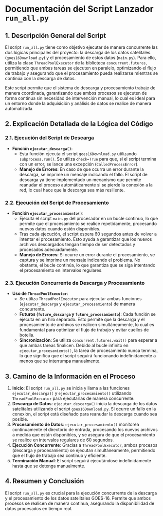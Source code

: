# Documentación del Script Lanzador `run_all.py`

## 1. Descripción General del Script

El script `run_all.py` tiene como objetivo ejecutar de manera concurrente las dos lógicas principales del proyecto: la descarga de los datos satelitales (`goes16Download.py`) y el procesamiento de estos datos (`main.py`). Para ello, utiliza la clase `ThreadPoolExecutor` de la biblioteca `concurrent.futures`, permitiendo que ambas tareas se ejecuten en paralelo, optimizando el flujo de trabajo y asegurando que el procesamiento pueda realizarse mientras se continúa con la descarga de datos.

Este script permite que el sistema de descarga y procesamiento trabaje de manera coordinada, garantizando que ambos procesos se ejecuten de forma continua sin necesidad de intervención manual, lo cual es ideal para un entorno donde la adquisición y análisis de datos se realice de manera automatizada.

## 2. Explicación Detallada de la Lógica del Código

### **2.1. Ejecución del Script de Descarga**
- **Función `ejecutar_descarga()`**:
  - Esta función ejecuta el script `goes16Download.py` utilizando `subprocess.run()`. Se utiliza `check=True` para que, si el script termina con un error, se lance una excepción (`CalledProcessError`).
  - **Manejo de Errores**: En caso de que ocurra un error durante la descarga, se imprime un mensaje indicando el fallo. El script de descarga ya tiene implementado un mecanismo que permite reanudar el proceso automáticamente si se pierde la conexión a la red, lo cual hace que la descarga sea más resiliente.

### **2.2. Ejecución del Script de Procesamiento**
- **Función `ejecutar_procesamiento()`**:
  - Ejecuta el script `main.py` del procesador en un bucle continuo, lo que permite que el procesamiento se realice repetidamente, procesando nuevos datos cuando estén disponibles.
  - Tras cada ejecución, el script espera 60 segundos antes de volver a intentar el procesamiento. Esto ayuda a garantizar que los nuevos archivos descargados tengan tiempo de ser detectados y procesados adecuadamente.
  - **Manejo de Errores**: Si ocurre un error durante el procesamiento, se captura y se imprime un mensaje indicando el problema. No obstante, el bucle continúa, lo que garantiza que se siga intentando el procesamiento en intervalos regulares.

### **2.3. Ejecución Concurrente de Descarga y Procesamiento**
- **Uso de `ThreadPoolExecutor`**:
  - Se utiliza `ThreadPoolExecutor` para ejecutar ambas funciones (`ejecutar_descarga` y `ejecutar_procesamiento`) de manera concurrente.
  - **Futuros (`future_descarga` y `future_procesamiento`)**: Cada función se ejecuta en un hilo separado. Esto permite que la descarga y el procesamiento de archivos se realicen simultáneamente, lo cual es fundamental para optimizar el flujo de trabajo y evitar cuellos de botella.
  - **Sincronización**: Se utiliza `concurrent.futures.wait()` para esperar a que ambas tareas finalicen. Debido al bucle infinito en `ejecutar_procesamiento()`, la tarea de procesamiento nunca termina, lo que significa que el script seguirá funcionando indefinidamente a menos que se interrumpa manualmente.

## 3. Camino de la Información en el Proceso
1. **Inicio**: El script `run_all.py` se inicia y llama a las funciones `ejecutar_descarga()` y `ejecutar_procesamiento()` utilizando `ThreadPoolExecutor` para ejecutarlas de manera concurrente.
2. **Descarga de Datos**: `ejecutar_descarga()` inicia la descarga de los datos satelitales utilizando el script `goes16Download.py`. Si ocurre un fallo en la conexión, el script está diseñado para reanudar la descarga cuando sea posible.
3. **Procesamiento de Datos**: `ejecutar_procesamiento()` monitorea continuamente el directorio de entrada, procesando los nuevos archivos a medida que están disponibles, y se asegura de que el procesamiento se realice en intervalos regulares de 60 segundos.
4. **Ejecución Concurrente**: Gracias a `ThreadPoolExecutor`, ambos procesos (descarga y procesamiento) se ejecutan simultáneamente, permitiendo que el flujo de trabajo sea continuo y eficiente.
5. **Terminación Manual**: El script seguirá ejecutándose indefinidamente hasta que se detenga manualmente.


## 4. Resumen y Conclusión

El script `run_all.py` es crucial para la ejecución concurrente de la descarga y el procesamiento de los datos satelitales GOES-16. Permite que ambos procesos se realicen de manera continua, asegurando la disponibilidad de datos procesados en tiempo real.